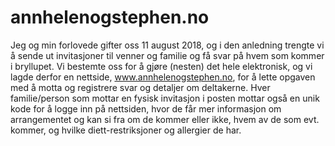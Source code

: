 # annhelenogstephen.no

Jeg og min forlovede gifter oss 11 august 2018, og i den anledning trengte vi å sende ut invitasjoner til venner og familie og få svar på hvem som kommer i bryllupet. Vi bestemte oss for å gjøre (nesten) det hele elektronisk, og vi lagde derfor en nettside, www.annhelenogstephen.no, for å lette opgaven med å motta og registrere svar og detaljer om deltakerne. Hver familie/person som mottar en fysisk invitasjon i posten mottar også en unik kode for å logge inn på nettsiden, hvor de får mer informasjon om arrangementet og kan si fra om de kommer eller ikke, hvem av de som evt. kommer, og hvilke diett-restriksjoner og allergier de har.
